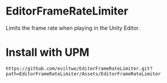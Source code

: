 # EditorFrameRateLimiter
 Limits the frame rate when playing in the Unity Editor.

# Install with UPM
```
https://github.com/eviltwo/EditorFrameRateLimiter.git?path=EditorFrameRateLimiter/Assets/EditorFrameRateLimiter
```
